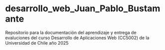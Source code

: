 # desarrollo_web_Juan_Pablo_Bustamante
Repositorio para la documentación del aprendizaje y entrega de evaluciones del curso Desarrollo de Aplicaciones Web (CC5002) de la Universidad de Chile año 2025
